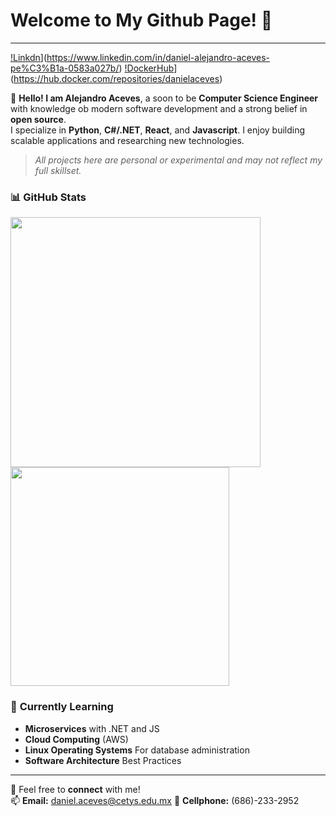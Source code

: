 ﻿# Welcome to My Github Page! 👋

---
[!Linkdn](https://img.shields.io/badge/LinkedIn-Connect-blue?style=for-the-badge&logo=linkedin)](https://www.linkedin.com/in/daniel-alejandro-aceves-pe%C3%B1a-0583a027b/)
[!DockerHub](https://img.shields.io/badge/LinkedIn-Connect-blue?style=for-the-badge&logo=dockerhub)](https://hub.docker.com/repositories/danielaceves)

👋 **Hello! I am Alejandro Aceves**, a soon to be **Computer Science Engineer** with knowledge ob modern software development and a strong belief in **open source**.  
I specialize in **Python**, **C#/.NET**, **React**, and **Javascript**. I enjoy building scalable applications and researching new technologies.
> _All projects here are personal or experimental and may not reflect my full skillset._
> 
### 📊 **GitHub Stats**
<p align="left">
  <img src="https://github-readme-stats.vercel.app/api?username=AlejandroAceves&show_icons=true&theme=dark" width="400px">
  <img src="https://github-readme-stats.vercel.app/api/top-langs/?username=AlejandroAceves&layout=compact&theme=dark" width="350px">
</p>


### 🌱 **Currently Learning**
- **Microservices** with .NET and JS
- **Cloud Computing** (AWS)
- **Linux Operating Systems** For database administration
- **Software Architecture** Best Practices

---

💬 Feel free to **connect** with me!  
📫 **Email:** daniel.aceves@cetys.edu.mx
📱 **Cellphone:** (686)-233-2952
